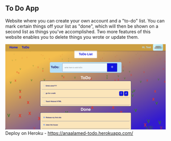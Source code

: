 ## To Do App
Website where you can create your own account and a "to-do" list. You can mark certain things off your list as "done", which will then be shown on a second list as things you've accomplished. Two more features of this website enables you to delete things you wrote or update them.  

![alt text](https://github.com/anaalamed/todo/blob/main/client/public/todo.png)  
Deploy on Heroku - https://anaalamed-todo.herokuapp.com/
